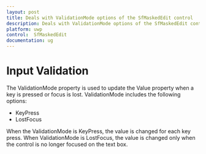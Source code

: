 ```yaml
---
layout: post
title: Deals with ValidationMode options of the SfMaskedEdit control
description: Deals with ValidationMode options of the SfMaskedEdit control
platform: uwp
control:  SfMaskedEdit
documentation: ug
---
```


# Input Validation

The ValidationMode property is used to update the Value property when a key is pressed or focus is lost. ValidationMode includes the following options:

* KeyPress
* LostFocus

When the ValidationMode is KeyPress, the value is changed for each key press. When ValidationMode is LostFocus, the value is changed only when the control is no longer focused on the text box.